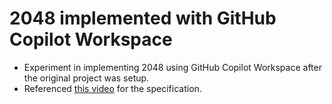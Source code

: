 # 2048 implemented with GitHub Copilot Workspace
* Experiment in implementing 2048 using GitHub Copilot Workspace after the original project was setup.
* Referenced [this video](https://www.youtube.com/watch?v=Hhui9dZH-cY) for the specification.
